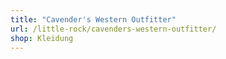 ```yaml
---
title: "Cavender's Western Outfitter"
url: /little-rock/cavenders-western-outfitter/
shop: Kleidung
---
```

